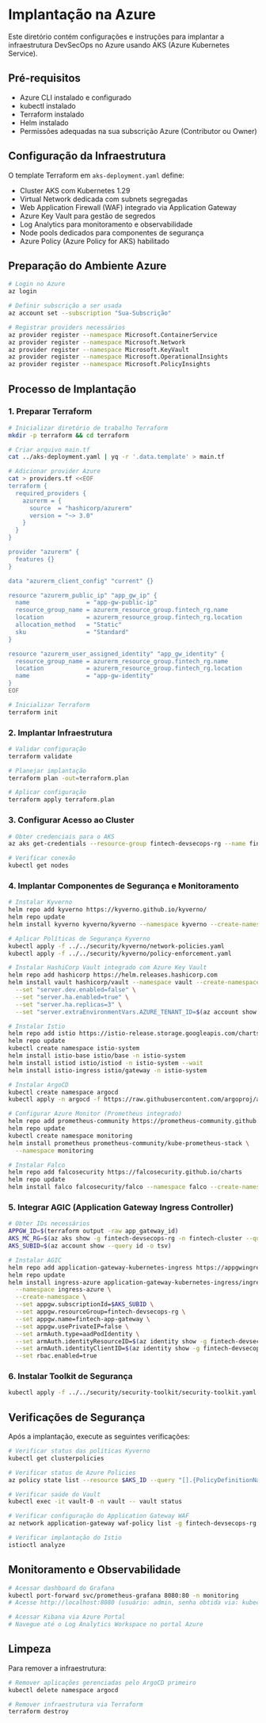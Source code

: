 # Implantação na Azure

Este diretório contém configurações e instruções para implantar a infraestrutura DevSecOps no Azure usando AKS (Azure Kubernetes Service).

## Pré-requisitos

- Azure CLI instalado e configurado
- kubectl instalado
- Terraform instalado
- Helm instalado
- Permissões adequadas na sua subscrição Azure (Contributor ou Owner)

## Configuração da Infraestrutura

O template Terraform em `aks-deployment.yaml` define:

- Cluster AKS com Kubernetes 1.29
- Virtual Network dedicada com subnets segregadas
- Web Application Firewall (WAF) integrado via Application Gateway
- Azure Key Vault para gestão de segredos
- Log Analytics para monitoramento e observabilidade
- Node pools dedicados para componentes de segurança
- Azure Policy (Azure Policy for AKS) habilitado

## Preparação do Ambiente Azure

```bash
# Login no Azure
az login

# Definir subscrição a ser usada
az account set --subscription "Sua-Subscrição"

# Registrar providers necessários
az provider register --namespace Microsoft.ContainerService
az provider register --namespace Microsoft.Network
az provider register --namespace Microsoft.KeyVault
az provider register --namespace Microsoft.OperationalInsights
az provider register --namespace Microsoft.PolicyInsights
```

## Processo de Implantação

### 1. Preparar Terraform

```bash
# Inicializar diretório de trabalho Terraform
mkdir -p terraform && cd terraform

# Criar arquivo main.tf
cat ../aks-deployment.yaml | yq -r '.data.template' > main.tf

# Adicionar provider Azure
cat > providers.tf <<EOF
terraform {
  required_providers {
    azurerm = {
      source  = "hashicorp/azurerm"
      version = "~> 3.0"
    }
  }
}

provider "azurerm" {
  features {}
}

data "azurerm_client_config" "current" {}

resource "azurerm_public_ip" "app_gw_ip" {
  name                = "app-gw-public-ip"
  resource_group_name = azurerm_resource_group.fintech_rg.name
  location            = azurerm_resource_group.fintech_rg.location
  allocation_method   = "Static"
  sku                 = "Standard"
}

resource "azurerm_user_assigned_identity" "app_gw_identity" {
  resource_group_name = azurerm_resource_group.fintech_rg.name
  location            = azurerm_resource_group.fintech_rg.location
  name                = "app-gw-identity"
}
EOF

# Inicializar Terraform
terraform init
```

### 2. Implantar Infraestrutura

```bash
# Validar configuração
terraform validate

# Planejar implantação
terraform plan -out=terraform.plan

# Aplicar configuração
terraform apply terraform.plan
```

### 3. Configurar Acesso ao Cluster

```bash
# Obter credenciais para o AKS
az aks get-credentials --resource-group fintech-devsecops-rg --name fintech-cluster

# Verificar conexão
kubectl get nodes
```

### 4. Implantar Componentes de Segurança e Monitoramento

```bash
# Instalar Kyverno
helm repo add kyverno https://kyverno.github.io/kyverno/
helm repo update
helm install kyverno kyverno/kyverno --namespace kyverno --create-namespace

# Aplicar Políticas de Segurança Kyverno
kubectl apply -f ../../security/kyverno/network-policies.yaml
kubectl apply -f ../../security/kyverno/policy-enforcement.yaml

# Instalar HashiCorp Vault integrado com Azure Key Vault
helm repo add hashicorp https://helm.releases.hashicorp.com
helm install vault hashicorp/vault --namespace vault --create-namespace \
  --set "server.dev.enabled=false" \
  --set "server.ha.enabled=true" \
  --set "server.ha.replicas=3" \
  --set "server.extraEnvironmentVars.AZURE_TENANT_ID=$(az account show --query tenantId -o tsv)"

# Instalar Istio
helm repo add istio https://istio-release.storage.googleapis.com/charts
helm repo update
kubectl create namespace istio-system
helm install istio-base istio/base -n istio-system
helm install istiod istio/istiod -n istio-system --wait
helm install istio-ingress istio/gateway -n istio-system

# Instalar ArgoCD
kubectl create namespace argocd
kubectl apply -n argocd -f https://raw.githubusercontent.com/argoproj/argo-cd/stable/manifests/install.yaml

# Configurar Azure Monitor (Prometheus integrado)
helm repo add prometheus-community https://prometheus-community.github.io/helm-charts
helm repo update
kubectl create namespace monitoring
helm install prometheus prometheus-community/kube-prometheus-stack \
  --namespace monitoring

# Instalar Falco
helm repo add falcosecurity https://falcosecurity.github.io/charts
helm repo update
helm install falco falcosecurity/falco --namespace falco --create-namespace
```

### 5. Integrar AGIC (Application Gateway Ingress Controller)

```bash
# Obter IDs necessários
APPGW_ID=$(terraform output -raw app_gateway_id)
AKS_MC_RG=$(az aks show -g fintech-devsecops-rg -n fintech-cluster --query nodeResourceGroup -o tsv)
AKS_SUBID=$(az account show --query id -o tsv)

# Instalar AGIC
helm repo add application-gateway-kubernetes-ingress https://appgwingress.blob.core.windows.net/ingress-azure-helm-package/
helm repo update
helm install ingress-azure application-gateway-kubernetes-ingress/ingress-azure \
  --namespace ingress-azure \
  --create-namespace \
  --set appgw.subscriptionId=$AKS_SUBID \
  --set appgw.resourceGroup=fintech-devsecops-rg \
  --set appgw.name=fintech-app-gateway \
  --set appgw.usePrivateIP=false \
  --set armAuth.type=aadPodIdentity \
  --set armAuth.identityResourceID=$(az identity show -g fintech-devsecops-rg -n app-gw-identity --query id -o tsv) \
  --set armAuth.identityClientID=$(az identity show -g fintech-devsecops-rg -n app-gw-identity --query clientId -o tsv) \
  --set rbac.enabled=true
```

### 6. Instalar Toolkit de Segurança

```bash
kubectl apply -f ../../security/security-toolkit/security-toolkit.yaml
```

## Verificações de Segurança

Após a implantação, execute as seguintes verificações:

```bash
# Verificar status das políticas Kyverno
kubectl get clusterpolicies

# Verificar status de Azure Policies
az policy state list --resource $AKS_ID --query "[].{PolicyDefinitionName:policyDefinitionName, ComplianceState:complianceState}" -o table

# Verificar saúde do Vault
kubectl exec -it vault-0 -n vault -- vault status

# Verificar configuração do Application Gateway WAF
az network application-gateway waf-policy list -g fintech-devsecops-rg -o table

# Verificar implantação do Istio
istioctl analyze
```

## Monitoramento e Observabilidade

```bash
# Acessar dashboard do Grafana
kubectl port-forward svc/prometheus-grafana 8080:80 -n monitoring
# Acesse http://localhost:8080 (usuário: admin, senha obtida via: kubectl get secret prometheus-grafana -n monitoring -o jsonpath="{.data.admin-password}" | base64 --decode)

# Acessar Kibana via Azure Portal
# Navegue até o Log Analytics Workspace no portal Azure
```

## Limpeza

Para remover a infraestrutura:

```bash
# Remover aplicações gerenciadas pelo ArgoCD primeiro
kubectl delete namespace argocd

# Remover infraestrutura via Terraform
terraform destroy
``` 